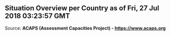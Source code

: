 ## Situation Overview per Country as of Fri, 27 Jul 2018 03:23:57 GMT

Source: **ACAPS (Assessment Capacities Project) - https://www.acaps.org**